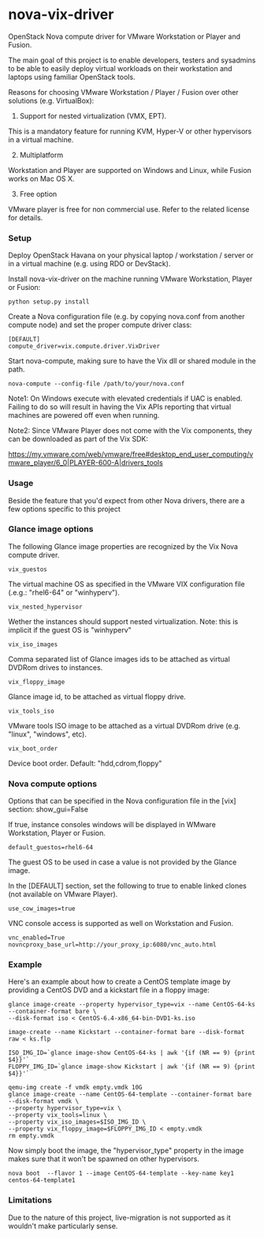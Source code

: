 nova-vix-driver
===============

OpenStack Nova compute driver for VMware Workstation or Player and Fusion.

The main goal of this project is to enable developers, testers and sysadmins to be able to easily deploy
virtual workloads on their workstation and laptops using familiar OpenStack tools.

Reasons for choosing VMware Workstation / Player / Fusion over other solutions
(e.g. VirtualBox):


1) Support for nested virtualization (VMX, EPT).

This is a mandatory feature for running KVM, Hyper-V or other hypervisors in a virtual machine.

2) Multiplatform

Workstation and Player are supported on Windows and Linux, while Fusion works on Mac OS X.

3) Free option

VMware player is free for non commercial use. Refer to the related license for details.


### Setup


Deploy OpenStack Havana on your physical laptop / workstation / server or in
a virtual machine (e.g. using RDO or DevStack).

Install nova-vix-driver on the machine running VMware Workstation, Player or Fusion:

    python setup.py install

Create a Nova configuration file (e.g. by copying nova.conf from another compute node) and set
the proper compute driver class:

    [DEFAULT]
    compute_driver=vix.compute.driver.VixDriver

Start nova-compute, making sure to have the Vix dll or shared module in the path.

    nova-compute --config-file /path/to/your/nova.conf

Note1: On Windows execute with elevated credentials if UAC is enabled. Failing to do so will result in
having the Vix APIs reporting that virtual machines are powered off even when running.

Note2: Since VMware Player does not come with the Vix components, they can be downloaded as part of the
Vix SDK:

https://my.vmware.com/web/vmware/free#desktop_end_user_computing/vmware_player/6_0|PLAYER-600-A|drivers_tools


### Usage


Beside the feature that you'd expect from other Nova drivers, there are a few options specific to this project

### Glance image options

The following Glance image properties are recognized by the Vix Nova compute driver.

    vix_guestos

The virtual machine OS as specified in the VMware VIX configuration file (.e.g.: "rhel6-64" or "winhyperv").

    vix_nested_hypervisor

Wether the instances should support nested virtualization. Note: this is implicit if the guest OS is "winhyperv"

    vix_iso_images

Comma separated list of Glance images ids to be attached as virtual DVDRom drives to instances.

    vix_floppy_image

Glance image id, to be attached as virtual floppy drive.

    vix_tools_iso

VMware tools ISO image to be attached as a virtual DVDRom drive (e.g. "linux", "windows", etc).

    vix_boot_order

Device boot order. Default: "hdd,cdrom,floppy"


### Nova compute options

Options that can be specified in the Nova configuration file in the [vix] section:
    show_gui=False

If true, instance consoles windows will be displayed in WMware Workstation, Player or Fusion.

    default_guestos=rhel6-64

The guest OS to be used in case a value is not provided by the Glance image.

In the [DEFAULT] section, set the following to true to enable linked clones
(not available on VMware Player).

    use_cow_images=true

VNC console access is supported as well on Workstation and Fusion.

    vnc_enabled=True
    novncproxy_base_url=http://your_proxy_ip:6080/vnc_auto.html


### Example

Here's an example about how to create a CentOS template image by providing a CentOS DVD and a
kickstart file in a floppy image:

    glance image-create --property hypervisor_type=vix --name CentOS-64-ks --container-format bare \
    --disk-format iso < CentOS-6.4-x86_64-bin-DVD1-ks.iso

    image-create --name Kickstart --container-format bare --disk-format raw < ks.flp

    ISO_IMG_ID=`glance image-show CentOS-64-ks | awk '{if (NR == 9) {print $4}}'`
    FLOPPY_IMG_ID=`glance image-show Kickstart | awk '{if (NR == 9) {print $4}}'`

    qemu-img create -f vmdk empty.vmdk 10G
    glance image-create --name CentOS-64-template --container-format bare --disk-format vmdk \
    --property hypervisor_type=vix \
    --property vix_tools=linux \
    --property vix_iso_images=$ISO_IMG_ID \
    --property vix_floppy_image=$FLOPPY_IMG_ID < empty.vmdk
    rm empty.vmdk

Now simply boot the image, the "hypervisor_type" property in the image makes sure that it won't be
spawned on other hypervisors.

    nova boot  --flavor 1 --image CentOS-64-template --key-name key1 centos-64-template1


### Limitations

Due to the nature of this project, live-migration is not supported as it wouldn't make particularly sense.

